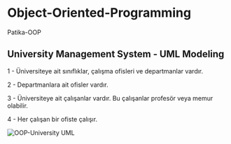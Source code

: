 # Object-Oriented-Programming
Patika-OOP

## University Management System - UML Modeling

1 - Üniversiteye ait sınıflıklar, çalışma ofisleri ve departmanlar vardır.

2 - Departmanlara ait ofisler vardır.

3 - Üniversiteye ait çalışanlar vardır. Bu çalışanlar profesör veya memur olabilir.

4 - Her çalışan bir ofiste çalışır.

![OOP-University UML](https://github.com/seniordoctor/Object-Oriented-Programming/assets/75563269/37093fbf-a5a7-4b96-8aca-6ac919f4cf30)
